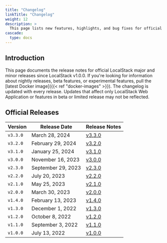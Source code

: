 ```yaml
---
title: "Changelog"
linkTitle: "Changelog"
weight: 12
description: >
  This page lists new features, highlights, and bug fixes for official LocalStack releases.
cascade:
  type: docs
---
```


## Introduction

This page documents the release notes for official LocalStack major and minor releases since LocalStack v1.0.0.  If you're looking for information about nightly releases, beta features, or experimental features, pull the [latest Docker image]({{< ref "docker-images" >}}). The changelog is updated with every release. Updates that affect only LocalStack Web Application or features in beta or limited release may not be reflected.

## Official Releases

| Version  | Release Date       | Release Notes                                                                                      |
|----------|--------------------|----------------------------------------------------------------------------------------------------|
| `v3.3.0` | March 28, 2024     | [v3.3.0](TODO)                       |
| `v3.2.0` | February 29, 2024  | [v3.2.0](https://discuss.localstack.cloud/t/localstack-release-v3-2-0/782/)                       |
| `v3.1.0` | January 25, 2024   | [v3.1.0](https://discuss.localstack.cloud/t/localstack-release-v3-1-0/713/)                       |
| `v3.0.0` | November 16, 2023  | [v3.0.0](https://blog.localstack.cloud/2023-11-16-announcing-localstack-30-general-availability/)  |
| `v2.3.0` | September 29, 2023 | [v2.3.0](https://discuss.localstack.cloud/t/localstack-release-v2-3-0/533)                         |
| `v2.2.0` | July 20, 2023      | [v2.2.0](https://discuss.localstack.cloud/t/localstack-release-v2-2-0/424)                         |
| `v2.1.0` | May 25, 2023       | [v2.1.0](https://discuss.localstack.cloud/t/localstack-release-v2-1-0/357)                         |
| `v2.0.0` | March 30, 2023     | [v2.0.0](https://blog.localstack.cloud/2023-03-29-announcing-localstack-2.0-general-availability/) |
| `v1.4.0` | February 13, 2023  | [v1.4.0](https://discuss.localstack.cloud/t/localstack-release-v1-4-0/214/1)                       |
| `v1.3.0` | December 1, 2022   | [v1.3.0](https://discuss.localstack.cloud/t/localstack-release-v1-3-0/170)                         |
| `v1.2.0` | October 8, 2022    | [v1.2.0](https://discuss.localstack.cloud/t/localstack-release-v1-2-0/109)                         |
| `v1.1.0` | September 3, 2022  | [v1.1.0](https://discuss.localstack.cloud/t/localstack-release-v1-1-0/89)                          |
| `v1.0.0` | July 13, 2022      | [v1.0.0](https://blog.localstack.cloud/2022-07-13-announcing-localstack-v1-general-availability/)  |
